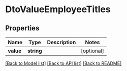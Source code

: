 # DtoValueEmployeeTitles

## Properties
Name | Type | Description | Notes
------------ | ------------- | ------------- | -------------
**value** | **string** |  | [optional] 

[[Back to Model list]](../README.md#documentation-for-models) [[Back to API list]](../README.md#documentation-for-api-endpoints) [[Back to README]](../README.md)


